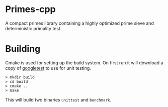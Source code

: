 # Primes-cpp
A compact primes library containing a highly optimized prime sieve and deterministic primality test.

# Building

Cmake is used for setting up the build system. On first run it will download a copy of [googletest](https://github.com/google/googletest) to use for unit testing.

```
> mkdir build
> cd build
> cmake ..
> make
```

This will build two binaries `unittest` and `benchmark`.
